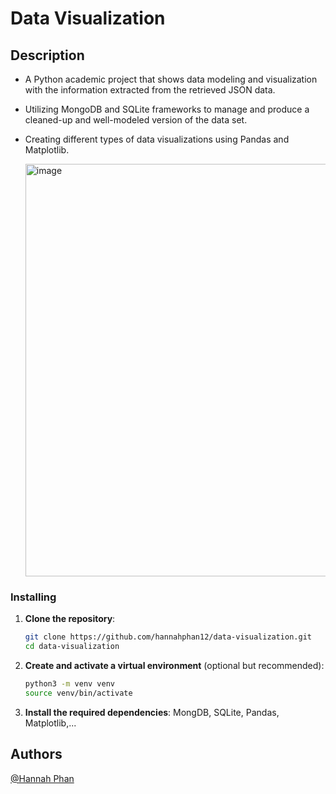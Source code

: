 # Data Visualization

## Description
* A Python academic project that shows data modeling and visualization with the information extracted from the retrieved JSON data.
* Utilizing MongoDB and SQLite frameworks to manage and produce a cleaned-up and well-modeled version of the data set.
* Creating different types of data visualizations using Pandas and Matplotlib.

  <img width="660" alt="image" src="https://github.com/user-attachments/assets/ceb66644-7707-4327-998d-343334d9fdf9">

### Installing

1. **Clone the repository**:
    ```sh
    git clone https://github.com/hannahphan12/data-visualization.git
    cd data-visualization
    ```
2. **Create and activate a virtual environment** (optional but recommended):
    ```sh
    python3 -m venv venv
    source venv/bin/activate  
    ```
4. **Install the required dependencies**:
   MongDB, SQLite, Pandas, Matplotlib,...

## Authors

[@Hannah Phan](https://www.linkedin.com/in/hannah-phan-/)
